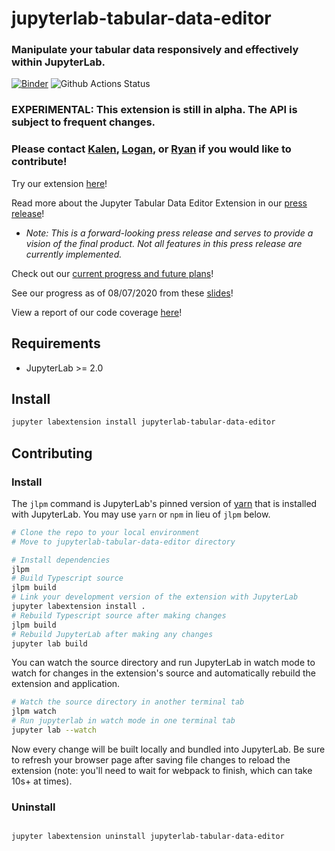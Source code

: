 # jupyterlab-tabular-data-editor

### Manipulate your tabular data responsively and effectively within JupyterLab.

[![Binder](https://mybinder.org/badge_logo.svg)](https://mybinder.org/v2/gh/jupytercalpoly/jupyterlab-tabular-data-editor/master?urlpath=lab) ![Github Actions Status](https://github.com/jupytercalpoly/jupyterlab-tabular-data-editor/workflows/Build/badge.svg)

### EXPERIMENTAL: This extension is still in alpha. The API is subject to frequent changes.
### Please contact [Kalen](https://github.com/kgoo124), [Logan](https://github.com/lmcnichols), or [Ryan](https://github.com/ryuntalan) if you would like to contribute!

Try our extension [here](https://mybinder.org/v2/gh/jupytercalpoly/jupyterlab-tabular-data-editor/master?urlpath=lab)!

Read more about the Jupyter Tabular Data Editor Extension in our [press release](https://github.com/jupytercalpoly/jupyterlab-tabular-data-editor/blob/master/PRESS_RELEASE.md)!

- _Note: This is a forward-looking press release and serves to provide a vision of the final product. Not all features in this press release are currently implemented._

Check out our [current progress and future plans](https://github.com/jupytercalpoly/jupyterlab-tabular-data-editor/blob/master/PROGRESS.md)!

See our progress as of 08/07/2020 from these [slides](https://docs.google.com/presentation/d/1ZGjFb3RkoR5Cc39DDdtU-AYAoYMNVMyUM9g80qgNzos/edit?usp=sharing)!

View a report of our code coverage [here](http://htmlpreview.github.io/?https://github.com/jupytercalpoly/jupyterlab-tabular-data-editor/blob/master/coverage/lcov-report/index.html)!

## Requirements

- JupyterLab >= 2.0

## Install

```bash
jupyter labextension install jupyterlab-tabular-data-editor
```

## Contributing

### Install

The `jlpm` command is JupyterLab's pinned version of
[yarn](https://yarnpkg.com/) that is installed with JupyterLab. You may use
`yarn` or `npm` in lieu of `jlpm` below.

```bash
# Clone the repo to your local environment
# Move to jupyterlab-tabular-data-editor directory

# Install dependencies
jlpm
# Build Typescript source
jlpm build
# Link your development version of the extension with JupyterLab
jupyter labextension install .
# Rebuild Typescript source after making changes
jlpm build
# Rebuild JupyterLab after making any changes
jupyter lab build
```

You can watch the source directory and run JupyterLab in watch mode to watch for changes in the extension's source and automatically rebuild the extension and application.

```bash
# Watch the source directory in another terminal tab
jlpm watch
# Run jupyterlab in watch mode in one terminal tab
jupyter lab --watch
```

Now every change will be built locally and bundled into JupyterLab. Be sure to refresh your browser page after saving file changes to reload the extension (note: you'll need to wait for webpack to finish, which can take 10s+ at times).

### Uninstall

```bash

jupyter labextension uninstall jupyterlab-tabular-data-editor
```
